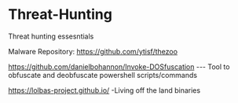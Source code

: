 # Threat-Hunting
Threat hunting essesntials

Malware Repository: https://github.com/ytisf/thezoo

https://github.com/danielbohannon/Invoke-DOSfuscation   --- Tool to obfuscate and deobfuscate powershell scripts/commands

https://lolbas-project.github.io/  -Living off the land binaries
